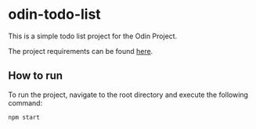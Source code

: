 # odin-todo-list

This is a simple todo list project for the Odin Project. 

The project requirements can be found [here](https://www.theodinproject.com/lessons/node-path-javascript-restaurant-page).

## How to run
To run the project, navigate to the root directory and execute the following command:
```
npm start
```






